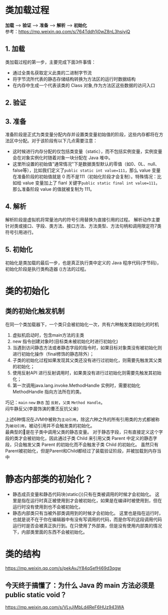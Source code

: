 # 类加载过程
 **加载** —> **验证** —> **准备** —> **解析** —> **初始化**  
 参考：https://mp.weixin.qq.com/s/764Tddh1j0wZ8nL3hsiyjQ
## 1. 加载
类加载过程的第一步，主要完成下面3件事情：
   * 通过全类名获取定义此类的二进制字节流
   * 将字节流所代表的静态存储结构转换为方法区的运行时数据结构
   * 在内存中生成一个代表该类的 Class 对象,作为方法区这些数据的访问入口
    

## 2. 验证
## 3. 准备
准备阶段是正式为类变量分配内存并设置类变量初始值的阶段，这些内存都将在方法区中分配。对于该阶段有以下几点需要注意：
   * 这时候进行内存分配的仅包括类变量（static），而不包括实例变量，实例变量会在对象实例化时随着对象一块分配在 Java 堆中。
   * 这里所设置的初始值"通常情况"下是数据类型默认的零值（如0、0L、null、false等），比如我们定义了`public static int value=111`，那么 value 变量在准备阶段的初始值就是 0 而不是111（初始化阶段才会复制）。特殊情况：比如给 value 变量加上了 fianl 关键字`public static final int value=111`，那么准备阶段 value 的值就被复制为 111。
  
## 4. 解析
解析阶段是虚拟机将常量池内的符号引用替换为直接引用的过程。
解析动作主要针对类或接口、字段、类方法、接口方法、方法类型、方法句柄和调用限定符7类符号引用进行。

## 5. 初始化
初始化是类加载的最后一步，也是真正执行类中定义的 Java 程序代码(字节码)，初始化阶段是执行类构造器 <clinit> ()方法的过程。


# 类的初始化
## 类的初始化触发机制
在同一个类加载器下，一个类只会被初始化一次，共有六种触发类初始化的时机  
1. 虚拟机启动时，包含main方法的主类  
2. new 指令创建对象时(目标类未被初始化时进行初始化)  
3. 当遇到访问静态方法或者静态字段的指令时，如果目标对象类没有被初始化则进行初始化操作（final修饰的静态除外）；  
4. 子类的初始化过程如果发现其父类还没有进行过初始化，则需要先触发其父类的初始化；
5. 使用反射API 进行反射调用时，如果类没有进行过初始化则需要先触发其初始化；  
6. 第一次调用java.lang.invoke.MethodHandle 实例时，需要初始化 MethodHandle 指向方法所在的类。  

巧记：`main` `new` `静态` 加 `反射`，`父类` `Method Handle`。  
    闷牛静反父(李晨饰演的曹丕反抗父亲)

上述6种情况在JVM中被称为`主动引用`，除这六种之外的所有引用类的方式都被称为`被动引用`，被动引用并不会触发类的初始化。  
最典型的🌰是在子类中调用父类的静态变量。
对于静态字段，只有直接定义这个字段的类才会被初始化，因此通过子类 Child 来引用父类 Parent 中定义的静态字段，只会触发父类 Parent 的初始化而不会触发子类 Child 的初始化。
虽然只有Parent被初始化，但是Parent和Child都经过了装载验证阶段，并被加载到内存当中

# 静态内部类的初始化？
* 静态成员变量和静态代码块(static{})只有在类被调用的时候才会初始化。
这里是指在运行时真正被使用到才会被初始化，如果是在编译时被使用到，但在运行时没有使用到也不会被初始化，
* 静态内部类只有当被外部类调用到的时候才会初始化。
这里也是指在运行时，也就是说不在于你在编辑器中有没有写调用的代码，而是你写的这段调用代码运行时是否会被真正执行到。在只使用了外部类，但是没有使用内部类的情况下，内部类里面的东西不会被初始化。


# 类的结构
https://mp.weixin.qq.com/s/pekAvJY84qSefHi69d3qgw

## 今天终于搞懂了：为什么 Java 的 main 方法必须是 public static void？
https://mp.weixin.qq.com/s/VLyJjMbLd4ReF6HUz943WA